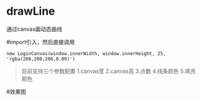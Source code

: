 # drawLine
通过canvas画动态曲线


#import引入，然后直接调用

`new LoginCanvas(window.innerWidth, window.innerHeight, 25, 'rgba(200,200,200,0.09)')`

>目前支持三个参数配置
 1.canvas宽
 2.canvas高
 3.点数
 4.线条颜色
 5.填充颜色
 
 
 #效果图
 
